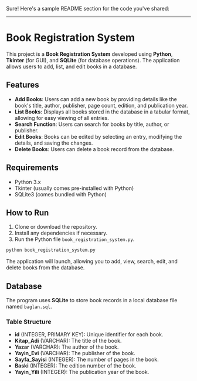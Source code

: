 Sure! Here's a sample README section for the code you've shared:

---

# Book Registration System

This project is a **Book Registration System** developed using **Python**, **Tkinter** (for GUI), and **SQLite** (for database operations). The application allows users to add, list, and edit books in a database.

## Features

- **Add Books**: Users can add a new book by providing details like the book's title, author, publisher, page count, edition, and publication year.
- **List Books**: Displays all books stored in the database in a tabular format, allowing for easy viewing of all entries.
- **Search Function**: Users can search for books by title, author, or publisher.
- **Edit Books**: Books can be edited by selecting an entry, modifying the details, and saving the changes.
- **Delete Books**: Users can delete a book record from the database.

## Requirements

- Python 3.x
- Tkinter (usually comes pre-installed with Python)
- SQLite3 (comes bundled with Python)

## How to Run

1. Clone or download the repository.
2. Install any dependencies if necessary.
3. Run the Python file `book_registration_system.py`.

```bash
python book_registration_system.py
```

The application will launch, allowing you to add, view, search, edit, and delete books from the database.

## Database

The program uses **SQLite** to store book records in a local database file named `baglan.sql`.

### Table Structure

- **id** (INTEGER, PRIMARY KEY): Unique identifier for each book.
- **Kitap_Adi** (VARCHAR): The title of the book.
- **Yazar** (VARCHAR): The author of the book.
- **Yayin_Evi** (VARCHAR): The publisher of the book.
- **Sayfa_Sayisi** (INTEGER): The number of pages in the book.
- **Baski** (INTEGER): The edition number of the book.
- **Yayin_Yili** (INTEGER): The publication year of the book.

